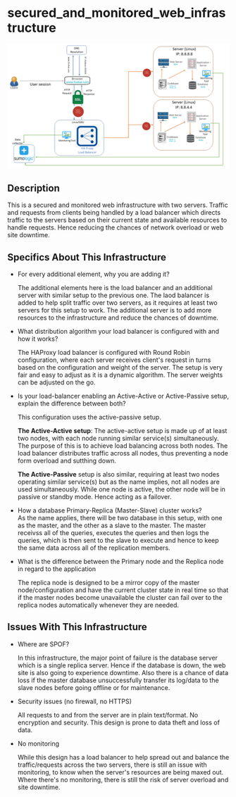 # secured_and_monitored_web_infrastructure

![Image: Distributed web infrastructure](2-secured_and_monitored_web_infrastructure.PNG)

## Description

This is a secured and monitored web infrastructure with two servers. Traffic and requests from clients being handled by a load balancer which directs traffic to the servers based on their current state and available resources to handle requests. Hence reducing the chances of network overload or web site downtime.

## Specifics About This Infrastructure

- For every additional element, why you are adding it?

  The additional elements here is the load balancer and an additional server with similar setup to the previous one. The laod balancer is added to help split traffic over two servers, as it requires at least two servers for this setup to work. The additional server is to add more resources to the infrastructure and reduce the chances of downtime.

- What distribution algorithm your load balancer is configured with and how it works?

  The HAProxy load balancer is configured with Round Robin configuration, where each server receives client's request in turns based on the configuration and weight of the server. The setup is very fair and easy to adjust as it is a dynamic algorithm. The server weights can be adjusted on the go.

- Is your load-balancer enabling an Active-Active or Active-Passive setup, explain the difference between both?

  This configuration uses the active-passive setup.

  **The Active-Active setup**: The active-active setup is made up of at least two nodes, with each node running similar service(s) simultaneously. The purpose of this is to achieve load balancing across both nodes. The load balancer distributes traffic across all nodes, thus preventing a node form overload and sutthing down.

  **The Active-Passive** setup is also similar, requiring at least two nodes operating similar service(s) but as the name implies, not all nodes are used simultaneously. While one node is active, the other node will be in passive or standby mode. Hence acting as a failover.

- How a database Primary-Replica (Master-Slave) cluster works?  
  As the name applies, there will be two database in this setup, with one as the master, and the other as a slave to the master. The master receivss all of the queries, executes the queries and then logs the queries, which is then sent to the slave to execute and hence to keep the same data across all of the replication members.

- What is the difference between the Primary node and the Replica node in regard to the application

  The replica node is designed to be a mirror copy of the master node/configuration and have the current cluster state in real time so that if the master nodes become unavailable the cluster can fail over to the replica nodes automatically whenever they are needed.

## Issues With This Infrastructure

- Where are SPOF?

  In this infrastructure, the major point of failure is the database server which is a single replica server. Hence if the database is down, the web site is also going to experience downtime. Also there is a chance of data loss if the master database unsuccessfully transfer its log/data to the slave nodes before going offline or for maintenance.

- Security issues (no firewall, no HTTPS)

  All requests to and from the server are in plain text/format. No encryption and security. This design is prone to data theft and loss of data.

- No monitoring

  While this design has a load balancer to help spread out and balance the traffic/requests across the two servers, there is still an issue with monitoring, to know when the server's resources are being maxed out. Where there's no monitoring, there is still the risk of server overload and site downtime.
